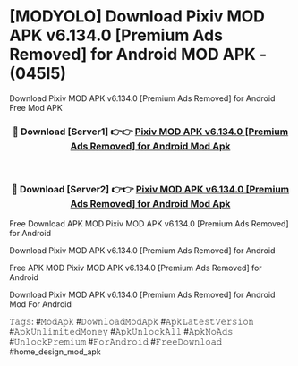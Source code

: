 # [MODYOLO] Download Pixiv MOD APK v6.134.0 [Premium Ads Removed] for Android MOD APK - (045l5)
Download Pixiv MOD APK v6.134.0 [Premium Ads Removed] for Android Free Mod APK

<div align="center">
<h3>🔴 Download [Server1] 👉👉 <a href="https://apk-comot.site?title=Pixiv_MOD_APK_v6.134.0_[Premium_Ads_Removed]_for_Android">Pixiv MOD APK v6.134.0 [Premium Ads Removed] for Android Mod Apk</a></h3><br>

<h3>🔴 Download [Server2] 👉👉 <a href="https://apk-comot.site?title=Pixiv_MOD_APK_v6.134.0_[Premium_Ads_Removed]_for_Android">Pixiv MOD APK v6.134.0 [Premium Ads Removed] for Android Mod Apk</a></h3>
</div>


Free Download APK MOD Pixiv MOD APK v6.134.0 [Premium Ads Removed] for Android

Download Pixiv MOD APK v6.134.0 [Premium Ads Removed] for Android 

Free APK MOD Pixiv MOD APK v6.134.0 [Premium Ads Removed] for Android 

Download Pixiv MOD APK v6.134.0 [Premium Ads Removed] for Android Mod For Android

𝚃𝚊𝚐𝚜: #𝙼𝚘𝚍𝙰𝚙𝚔 #𝙳𝚘𝚠𝚗𝚕𝚘𝚊𝚍𝙼𝚘𝚍𝙰𝚙𝚔 #𝙰𝚙𝚔𝙻𝚊𝚝𝚎𝚜𝚝𝚅𝚎𝚛𝚜𝚒𝚘𝚗 #𝙰𝚙𝚔𝚄𝚗𝚕𝚒𝚖𝚒𝚝𝚎𝚍𝙼𝚘𝚗𝚎𝚢 #𝙰𝚙𝚔𝚄𝚗𝚕𝚘𝚌𝚔𝙰𝚕𝚕 #𝙰𝚙𝚔𝙽𝚘𝙰𝚍𝚜 #𝚄𝚗𝚕𝚘𝚌𝚔𝙿𝚛𝚎𝚖𝚒𝚞𝚖 #𝙵𝚘𝚛𝙰𝚗𝚍𝚛𝚘𝚒𝚍 #𝙵𝚛𝚎𝚎𝙳𝚘𝚠𝚗𝚕𝚘𝚊𝚍 #home_design_mod_apk